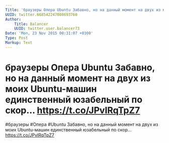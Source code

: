 ```yaml
---
Title: 'браузеры Опера Ubuntu Забавно, но на данный момент на двух из моих Ubuntu-машин единственный юзабельный по скор… https://t.co/JPvIRqTpZ7'
UUID: twitter.668542247080693760
Author:
    Title: Balancer
    UUID: twitter.user.balancer73
Date: 'Mon, 23 Nov 2015 00:31:07 +0300'
Type: Post
Markup: Text
---
```


# браузеры Опера Ubuntu Забавно, но на данный момент на двух из моих Ubuntu-машин единственный юзабельный по скор… https://t.co/JPvIRqTpZ7

#браузеры #Опера #Ubuntu Забавно, но на данный момент на
двух из моих Ubuntu-машин единственный юзабельный по скор…
https://t.co/JPvIRqTpZ7